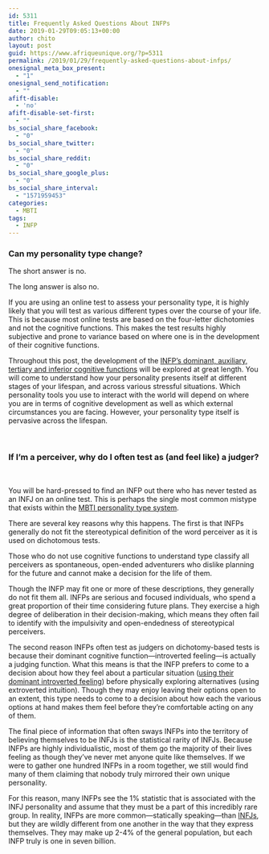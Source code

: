 ```yaml
---
id: 5311
title: Frequently Asked Questions About INFPs
date: 2019-01-29T09:05:13+00:00
author: chito
layout: post
guid: https://www.afriqueunique.org/?p=5311
permalink: /2019/01/29/frequently-asked-questions-about-infps/
onesignal_meta_box_present:
  - "1"
onesignal_send_notification:
  - ""
afift-disable:
  - 'no'
afift-disable-set-first:
  - ""
bs_social_share_facebook:
  - "0"
bs_social_share_twitter:
  - "0"
bs_social_share_reddit:
  - "0"
bs_social_share_google_plus:
  - "0"
bs_social_share_interval:
  - "1571959453"
categories:
  - MBTI
tags:
  - INFP
---
```

### 

### Can my personality type change?

The short answer is no.

The long answer is also no.

If you are using an online test to assess your personality type, it is highly likely that you will test as various different types over the course of your life. This is because most online tests are based on the four-letter dichotomies and not the cognitive functions. This makes the test results highly subjective and prone to variance based on where one is in the development of their cognitive functions.

Throughout this post, the development of the [INFP’s dominant, auxiliary, tertiary and inferior cognitive functions](https://www.afriqueunique.org/how-the-eight-infp-functions-manifest/) will be explored at great length. You will come to understand how your personality presents itself at different stages of your lifespan, and across various stressful situations. Which personality tools you use to interact with the world will depend on where you are in terms of cognitive development as well as which external circumstances you are facing. However, your personality type itself is pervasive across the lifespan.

&nbsp;

### If I’m a perceiver, why do I often test as (and feel like) a judger?

&nbsp;

You will be hard-pressed to find an INFP out there who has never tested as an INFJ on an online test. This is perhaps the single most common mistype that exists within the [MBTI personality type system](https://www.themyersbriggs.com/en-US/Products-and-Services/Myers-Briggs).

There are several key reasons why this happens. The first is that INFPs generally do not fit the stereotypical definition of the word perceiver as it is used on dichotomous tests.

Those who do not use cognitive functions to understand type classify all perceivers as spontaneous, open-ended adventurers who dislike planning for the future and cannot make a decision for the life of them.

Though the INFP may fit one or more of these descriptions, they generally do not fit them all. INFPs are serious and focused individuals, who spend a great proportion of their time considering future plans. They exercise a high degree of deliberation in their decision-making, which means they often fail to identify with the impulsivity and open-endedness of stereotypical perceivers.

The second reason INFPs often test as judgers on dichotomy-based tests is because their dominant cognitive function—introverted feeling—is actually a judging function. What this means is that the INFP prefers to come to a decision about how they feel about a particular situation ([using their dominant introverted feeling](https://www.afriqueunique.org/infp-functions-fine/)) before physically exploring alternatives (using extroverted intuition). Though they may enjoy leaving their options open to an extent, this type needs to come to a decision about how each the various options at hand makes them feel before they’re comfortable acting on any of them.

The final piece of information that often sways INFPs into the territory of believing themselves to be INFJs is the statistical rarity of INFJs. Because INFPs are highly individualistic, most of them go the majority of their lives feeling as though they’ve never met anyone quite like themselves. If we were to gather one hundred INFPs in a room together, we still would find many of them claiming that nobody truly mirrored their own unique personality.

For this reason, many INFPs see the 1% statistic that is associated with the INFJ personality and assume that they must be a part of this incredibly rare group. In reality, INFPs are more common—statically speaking—than [INFJs](https://www.afriqueunique.org/10-rules-to-live-by-to-achieve-infj-success/), but they are wildly different from one another in the way that they express themselves. They may make up 2-4% of the general population, but each INFP truly is one in seven billion.